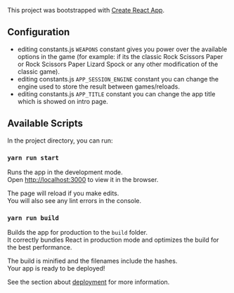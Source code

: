 This project was bootstrapped with [Create React App](https://github.com/facebook/create-react-app).

## Configuration

- editing constants.js `WEAPONS` constant gives you
power over the available options in the game (for example: if
its the classic Rock Scissors Paper or Rock Scissors Paper 
Lizard Spock or any other modification of the classic game).
- editing constants.js `APP_SESSION_ENGINE` constant you can change the
engine used to store the result between games/reloads.
- editing constants.js `APP_TITLE` constant you can change the
app title which is showed on intro page.    

## Available Scripts

In the project directory, you can run:

### `yarn run start`

Runs the app in the development mode.<br>
Open [http://localhost:3000](http://localhost:3000) to view it in the browser.

The page will reload if you make edits.<br>
You will also see any lint errors in the console.

### `yarn run build`

Builds the app for production to the `build` folder.<br>
It correctly bundles React in production mode and optimizes the build for the best performance.

The build is minified and the filenames include the hashes.<br>
Your app is ready to be deployed!

See the section about [deployment](https://facebook.github.io/create-react-app/docs/deployment) for more information.

